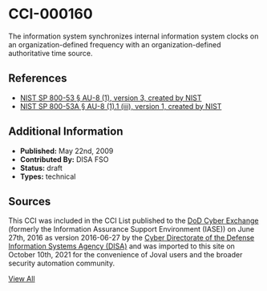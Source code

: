 # CCI-000160

The information system synchronizes internal information system clocks on an organization-defined frequency with an organization-defined authoritative time source.

## References ##

* [NIST SP 800-53 § AU-8 (1), version 3, created by NIST](http://csrc.nist.gov/publications/PubsSPs.html)
* [NIST SP 800-53A § AU-8 (1).1 (iii), version 1, created by NIST](http://csrc.nist.gov/publications/PubsSPs.html)


## Additional Information ##

* **Published:** May 22nd, 2009
* **Contributed By:** DISA FSO
* **Status:** draft
* **Types:** technical

## Sources ##

This CCI was included in the CCI List published to the [DoD Cyber Exchange](https://public.cyber.mil/stigs/cci/)
(formerly the Information Assurance Support Environment (IASE)) on June 27th, 2016 as version
2016-06-27 by the [Cyber Directorate of the Defense Information Systems Agency (DISA)](https://public.cyber.mil/about-cyber/)
and was imported to this site on October 10th, 2021 for the convenience of Joval users and the broader
security automation community.

[View All](../README.md)
